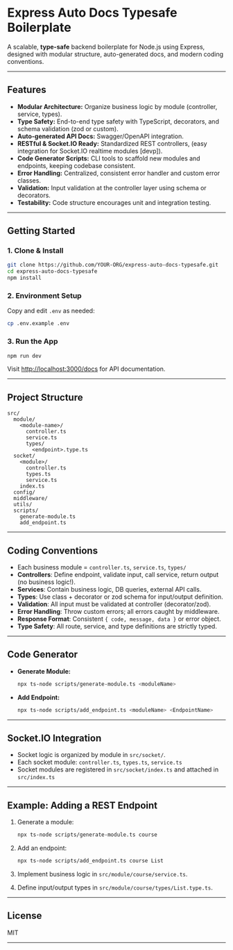 # Express Auto Docs Typesafe Boilerplate

A scalable, **type-safe** backend boilerplate for Node.js using Express, designed with modular structure, auto-generated docs, and modern coding conventions.

---

## Features

- **Modular Architecture:** Organize business logic by module (controller, service, types).
- **Type Safety:** End-to-end type safety with TypeScript, decorators, and schema validation (zod or custom).
- **Auto-generated API Docs:** Swagger/OpenAPI integration.
- **RESTful & Socket.IO Ready:** Standardized REST controllers, (easy integration for Socket.IO realtime modules \[devp\]).
- **Code Generator Scripts:** CLI tools to scaffold new modules and endpoints, keeping codebase consistent.
- **Error Handling:** Centralized, consistent error handler and custom error classes.
- **Validation:** Input validation at the controller layer using schema or decorators.
- **Testability:** Code structure encourages unit and integration testing.

---

## Getting Started

### 1. Clone & Install

```bash
git clone https://github.com/YOUR-ORG/express-auto-docs-typesafe.git
cd express-auto-docs-typesafe
npm install
```

### 2. Environment Setup

Copy and edit `.env` as needed:

```bash
cp .env.example .env
```

### 3. Run the App

```bash
npm run dev
```

Visit [http://localhost:3000/docs](http://localhost:3000/docs) for API documentation.

---

## Project Structure

```
src/
  module/
    <module-name>/
      controller.ts
      service.ts
      types/
        <endpoint>.type.ts
  socket/
    <module>/
      controller.ts
      types.ts
      service.ts
    index.ts
  config/
  middleware/
  utils/
  scripts/
    generate-module.ts
    add_endpoint.ts
```

---

## Coding Conventions

- Each business module = `controller.ts`, `service.ts`, `types/`
- **Controllers**: Define endpoint, validate input, call service, return output (no business logic!).
- **Services**: Contain business logic, DB queries, external API calls.
- **Types**: Use class + decorator or zod schema for input/output definition.
- **Validation**: All input must be validated at controller (decorator/zod).
- **Error Handling**: Throw custom errors; all errors caught by middleware.
- **Response Format**: Consistent `{ code, message, data }` or error object.
- **Type Safety**: All route, service, and type definitions are strictly typed.

---

## Code Generator

- **Generate Module:**
  ```bash
  npx ts-node scripts/generate-module.ts <moduleName>
  ```
- **Add Endpoint:**
  ```bash
  npx ts-node scripts/add_endpoint.ts <moduleName> <EndpointName>
  ```

---

## Socket.IO Integration

- Socket logic is organized by module in `src/socket/`.
- Each socket module: `controller.ts`, `types.ts`, `service.ts`
- Socket modules are registered in `src/socket/index.ts` and attached in `src/index.ts`

---

## Example: Adding a REST Endpoint

1. Generate a module:
   ```bash
   npx ts-node scripts/generate-module.ts course
   ```

2. Add an endpoint:
   ```bash
   npx ts-node scripts/add_endpoint.ts course List
   ```

3. Implement business logic in `src/module/course/service.ts`.

4. Define input/output types in `src/module/course/types/List.type.ts`.

---

## License

MIT

---